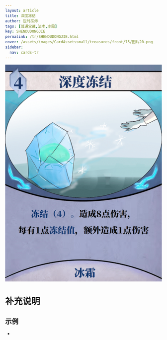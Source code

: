```yaml
---
layout: article
title: 深度冻结
author: 逆时巫师
tags: [普通宝藏,法术,冰霜]
key: SHENDUDONGJIE
permalink: /tr/SHENDUDONGJIE.html
cover: /assets/images/CardAssetssmall/treasures/front/75/图片20.png
sidebar:
  nav: cards-tr
---
```

![](/assets/images/CardAssets/treasures/front/75/图片20.png)

# 补充说明



## 示例
* 